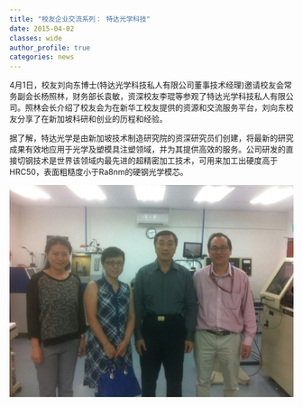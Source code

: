 ```yaml
---
title: "校友企业交流系列： 特达光学科技"
date: 2015-04-02
classes: wide
author_profile: true
categories: news
---
```


4月1日，校友刘向东博士(特达光学科技私人有限公司董事技术经理)邀请校友会常务副会长杨照林，财务部长袁敏，资深校友李琨等参观了特达光学科技私人有限公司。照林会长介绍了校友会为在新华工校友提供的资源和交流服务平台，刘向东校友分享了在新加坡科研和创业的历程和经验。

据了解，特达光学是由新加坡技术制造研究院的资深研究员们创建，将最新的研究成果有效地应用于光学及塑模具注塑领域，并为其提供高效的服务。公司研发的直接切钢技术是世界该领域内最先进的超精密加工技术，可用来加工出硬度高于HRC50，表面粗糙度小于Ra8nm的硬钢光学模芯。

![](/assets/images/20150402.jpg)
